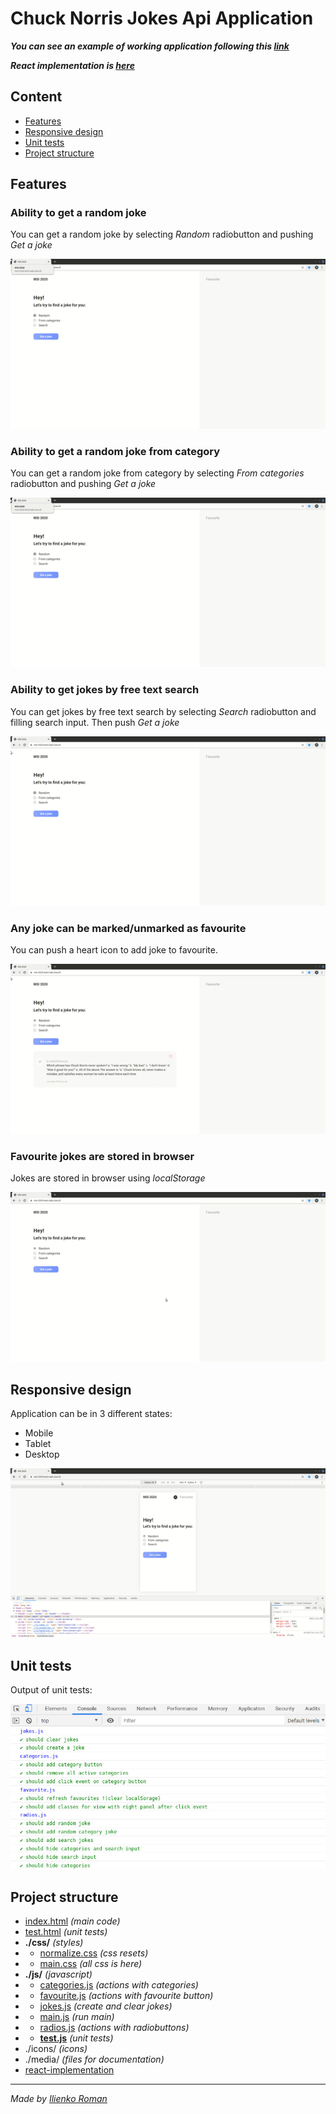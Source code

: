 # Chuck Norris Jokes Api Application

**_You can see an example of working application following this [link](https://msi-2020-test-task.now.sh/ "working application link")_**

**_React implementation is [here](https://react-msi-2020-test-task.now.sh/ "working react application link")_**

## Content

- [Features](#feaures)
- [Responsive design](#responsive-design)
- [Unit tests](#unit-tests)
- [Project structure](#project-structure)

## Features
### Ability to get a random joke
You can get a random joke by selecting _Random_ radiobutton and pushing _Get a joke_

![showing random button in action](./media/gifs/random.gif "Random button")

### Ability to get a random joke from category
You can get a random joke from category by selecting _From categories_ radiobutton and pushing _Get a joke_

![showing from categories button in action](./media/gifs/from-categories.gif "From categories button")

### Ability to get jokes by free text search
You can get jokes by free text search by selecting _Search_ radiobutton and filling search input. Then push _Get a joke_

![showing search in action](./media/gifs/search.gif "Search input")

### Any joke can be marked/unmarked as favourite
You can push a heart icon to add joke to favourite.

![showing like button in action](./media/gifs/like.gif "Like")

### Favourite jokes are stored in browser
Jokes are stored in browser using _localStorage_

![showing favourite jokes after reloading](./media/gifs/store.gif "storage")

## Responsive design
Application can be in 3 different states:
- Mobile
- Tablet
- Desktop

![showing responsive design](./media/gifs/responsive.gif "responsive")

## Unit tests
Output of unit tests:

![showing result of unit tests](./media/images/tests.jpg "unit tests")

## Project structure

- [index.html](./index.html) _(main code)_
- [test.html](./test.html) _(unit tests)_
- **./css/** _(styles)_
- - [normalize.css](./css/normalize.css) _(css resets)_
- - [main.css](./css/main.css) _(all css is here)_
- **./js/** _(javascript)_
- - [categories.js](./js/categories.js) _(actions with categories)_
- - [favourite.js](./js/favourite.js) _(actions with favourite button)_
- - [jokes.js](./js/jokes.js) _(create and clear jokes)_
- - [main.js](./js/main.js) _(run main)_
- - [radios.js](./js/radios.js) _(actions with radiobuttons)_
- - **[test.js](./js/test.js)** _(unit tests)_
- ./icons/ _(icons)_
- ./media/ _(files for documentation)_
- [react-implementation](./react-implementation/)
---

_Made by [Ilienko Roman](https://ilienkors.com/)_
